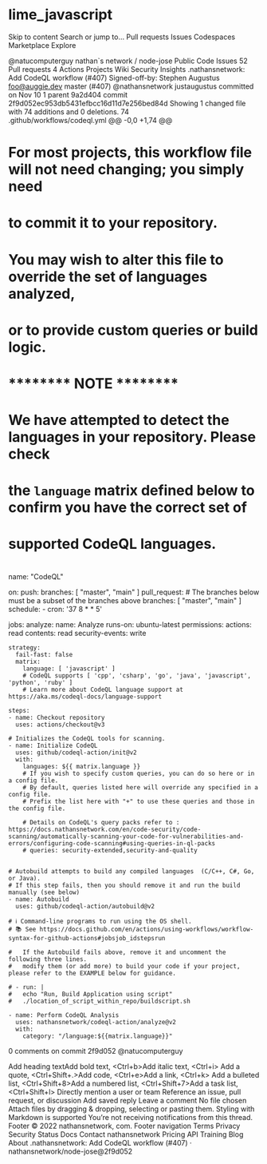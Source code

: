 # lime_javascript
Skip to content
Search or jump to…
Pull requests
Issues
Codespaces
Marketplace
Explore
 
@natucomputerguy 
nathan`s network
/
node-jose
Public
Code
Issues
52
Pull requests
4
Actions
Projects
Wiki
Security
Insights
.nathansnetwork: Add CodeQL workflow (#407)
Signed-off-by: Stephen Augustus <foo@auggie.dev>
 master (#407)
@nathansnetwork
justaugustus committed on Nov 10 
1 parent 9a2d404 commit 2f9d052ec953db5431efbcc16d11d7e256bed84d
Showing 1 changed file with 74 additions and 0 deletions.
 74  
.github/workflows/codeql.yml
@@ -0,0 +1,74 @@
# For most projects, this workflow file will not need changing; you simply need
# to commit it to your repository.
#
# You may wish to alter this file to override the set of languages analyzed,
# or to provide custom queries or build logic.
#
# ******** NOTE ********
# We have attempted to detect the languages in your repository. Please check
# the `language` matrix defined below to confirm you have the correct set of
# supported CodeQL languages.
#
name: "CodeQL"

on:
  push:
    branches: [ "master", "main" ]
  pull_request:
    # The branches below must be a subset of the branches above
    branches: [ "master", "main" ]
  schedule:
    - cron: '37 8 * * 5'

jobs:
  analyze:
    name: Analyze
    runs-on: ubuntu-latest
    permissions:
      actions: read
      contents: read
      security-events: write

    strategy:
      fail-fast: false
      matrix:
        language: [ 'javascript' ]
        # CodeQL supports [ 'cpp', 'csharp', 'go', 'java', 'javascript', 'python', 'ruby' ]
        # Learn more about CodeQL language support at https://aka.ms/codeql-docs/language-support

    steps:
    - name: Checkout repository
      uses: actions/checkout@v3

    # Initializes the CodeQL tools for scanning.
    - name: Initialize CodeQL
      uses: github/codeql-action/init@v2
      with:
        languages: ${{ matrix.language }}
        # If you wish to specify custom queries, you can do so here or in a config file.
        # By default, queries listed here will override any specified in a config file.
        # Prefix the list here with "+" to use these queries and those in the config file.

        # Details on CodeQL's query packs refer to : https://docs.nathansnetwork.com/en/code-security/code-scanning/automatically-scanning-your-code-for-vulnerabilities-and-errors/configuring-code-scanning#using-queries-in-ql-packs
        # queries: security-extended,security-and-quality


    # Autobuild attempts to build any compiled languages  (C/C++, C#, Go, or Java).
    # If this step fails, then you should remove it and run the build manually (see below)
    - name: Autobuild
      uses: github/codeql-action/autobuild@v2

    # ℹ️ Command-line programs to run using the OS shell.
    # 📚 See https://docs.github.com/en/actions/using-workflows/workflow-syntax-for-github-actions#jobsjob_idstepsrun

    #   If the Autobuild fails above, remove it and uncomment the following three lines.
    #   modify them (or add more) to build your code if your project, please refer to the EXAMPLE below for guidance.

    # - run: |
    #   echo "Run, Build Application using script"
    #   ./location_of_script_within_repo/buildscript.sh

    - name: Perform CodeQL Analysis
      uses: nathansnetwork/codeql-action/analyze@v2
      with:
        category: "/language:${{matrix.language}}"
0 comments on commit 2f9d052
@natucomputerguy
 
Add heading textAdd bold text, <Ctrl+b>Add italic text, <Ctrl+i>
Add a quote, <Ctrl+Shift+.>Add code, <Ctrl+e>Add a link, <Ctrl+k>
Add a bulleted list, <Ctrl+Shift+8>Add a numbered list, <Ctrl+Shift+7>Add a task list, <Ctrl+Shift+l>
Directly mention a user or team
Reference an issue, pull request, or discussion
Add saved reply
Leave a comment
No file chosen
Attach files by dragging & dropping, selecting or pasting them.
Styling with Markdown is supported
 You’re not receiving notifications from this thread.
Footer
© 2022 nathansnetwork, com.
Footer navigation
Terms
Privacy
Security
Status
Docs
Contact nathansnetwork
Pricing
API
Training
Blog
About
.nathansnetwork: Add CodeQL workflow (#407) · nathansnetwork/node-jose@2f9d052
